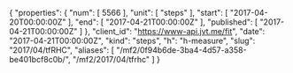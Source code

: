{
  "properties": {
    "num": [
      5566
    ],
    "unit": [
      "steps"
    ],
    "start": [
      "2017-04-20T00:00:00Z"
    ],
    "end": [
      "2017-04-21T00:00:00Z"
    ],
    "published": [
      "2017-04-21T00:00:00Z"
    ]
  },
  "client_id": "https://www-api.jvt.me/fit",
  "date": "2017-04-21T00:00:00Z",
  "kind": "steps",
  "h": "h-measure",
  "slug": "2017/04/tfRHC",
  "aliases": [
    "/mf2/0f94b6de-3ba4-4d57-a358-be401bcf8c0b/",
    "/mf2/2017/04/tfrhc"
  ]
}
